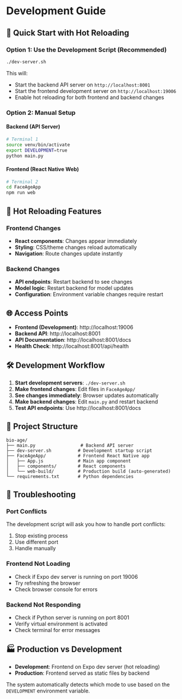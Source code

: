 # Development Guide

## 🚀 Quick Start with Hot Reloading

### Option 1: Use the Development Script (Recommended)
```bash
./dev-server.sh
```

This will:
- Start the backend API server on `http://localhost:8001`
- Start the frontend development server on `http://localhost:19006`
- Enable hot reloading for both frontend and backend changes

### Option 2: Manual Setup

#### Backend (API Server)
```bash
# Terminal 1
source venv/bin/activate
export DEVELOPMENT=true
python main.py
```

#### Frontend (React Native Web)
```bash
# Terminal 2
cd FaceAgeApp
npm run web
```

## 🔄 Hot Reloading Features

### Frontend Changes
- **React components**: Changes appear immediately
- **Styling**: CSS/theme changes reload automatically
- **Navigation**: Route changes update instantly

### Backend Changes
- **API endpoints**: Restart backend to see changes
- **Model logic**: Restart backend for model updates
- **Configuration**: Environment variable changes require restart

## 🌐 Access Points

- **Frontend (Development)**: http://localhost:19006
- **Backend API**: http://localhost:8001
- **API Documentation**: http://localhost:8001/docs
- **Health Check**: http://localhost:8001/api/health

## 🛠️ Development Workflow

1. **Start development servers**: `./dev-server.sh`
2. **Make frontend changes**: Edit files in `FaceAgeApp/`
3. **See changes immediately**: Browser updates automatically
4. **Make backend changes**: Edit `main.py` and restart backend
5. **Test API endpoints**: Use http://localhost:8001/docs

## 📁 Project Structure

```
bio-age/
├── main.py                 # Backend API server
├── dev-server.sh          # Development startup script
├── FaceAgeApp/            # Frontend React Native app
│   ├── App.js             # Main app component
│   ├── components/        # React components
│   └── web-build/         # Production build (auto-generated)
└── requirements.txt       # Python dependencies
```

## 🚨 Troubleshooting

### Port Conflicts
The development script will ask you how to handle port conflicts:
1. Stop existing process
2. Use different port
3. Handle manually

### Frontend Not Loading
- Check if Expo dev server is running on port 19006
- Try refreshing the browser
- Check browser console for errors

### Backend Not Responding
- Check if Python server is running on port 8001
- Verify virtual environment is activated
- Check terminal for error messages

## 🏭 Production vs Development

- **Development**: Frontend on Expo dev server (hot reloading)
- **Production**: Frontend served as static files by backend

The system automatically detects which mode to use based on the `DEVELOPMENT` environment variable. 